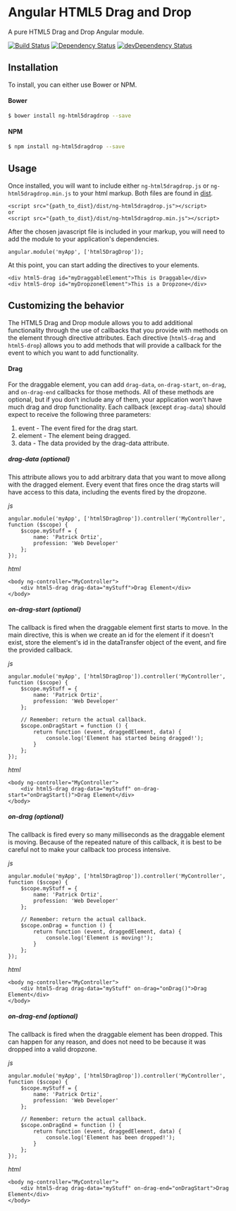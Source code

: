 Angular HTML5 Drag and Drop
===========================
A pure HTML5 Drag and Drop Angular module.

[![Build Status](https://travis-ci.org/gerlocian/ng-html5dragdrop.svg?branch=master)](https://travis-ci.org/gerlocian/ng-html5dragdrop)
[![Dependency Status](https://david-dm.org/gerlocian/ng-html5dragdrop.svg)](https://david-dm.org/gerlocian/ng-html5dragdrop)
[![devDependency Status](https://david-dm.org/gerlocian/ng-html5dragdrop/dev-status.svg)](https://david-dm.org/gerlocian/ng-html5dragdrop#info=devDependencies)

## Installation
To install, you can either use Bower or NPM.

#### Bower
```bash
$ bower install ng-html5dragdrop --save
```

#### NPM
```bash
$ npm install ng-html5dragdrop --save
```

## Usage
Once installed, you will want to include either `ng-html5dragdrop.js` or `ng-html5dragdrop.min.js` to your html markup. Both files are found in [dist](https://github.com/gerlocian/ng-html5dragdrop/tree/master/dist/).
```
<script src="{path_to_dist}/dist/ng-html5dragdrop.js"></script>
or
<script src="{path_to_dist}/dist/ng-html5dragdrop.min.js"></script>
```

After the chosen javascript file is included in your markup, you will need to add the module to your application's dependencies.
```
angular.module('myApp', ['html5DragDrop']);
```

At this point, you can start adding the directives to your elements.
```
<div html5-drag id="myDraggableElement">This is Draggable</div>
<div html5-drop id="myDropzoneElement">This is a Dropzone</div>
```

## Customizing the behavior
The HTML5 Drag and Drop module allows you to add additional functionality through the use of callbacks that you provide with methods on the element through directive attributes. Each directive (`html5-drag` and `html5-drop`) allows you to add methods that will provide a callback for the event to which you want to add functionality.

#### Drag
For the draggable element, you can add `drag-data`, `on-drag-start`, `on-drag`, and `on-drag-end` callbacks for those methods. All of these methods are optional, but if you don't include any of them, your application won't have much drag and drop functionality. Each callback (except `drag-data`) should expect to receive the following three parameters:

1. event - The event fired for the drag start.
1. element - The element being dragged.
1. data - The data provided by the drag-data attribute.

##### drag-data (optional)
This attribute allows you to add arbitrary data that you want to move allong with the dragged element. Every event that fires once the drag starts will have access to this data, including the events fired by the dropzone.

*js*
```
angular.module('myApp', ['html5DragDrop']).controller('MyController', function ($scope) {
    $scope.myStuff = {
        name: 'Patrick Ortiz',
        profession: 'Web Developer'
    };
});
```

*html*
```
<body ng-controller="MyController">
    <div html5-drag drag-data="myStuff">Drag Element</div>
</body>
```

##### on-drag-start (optional)
The callback is fired when the draggable element first starts to move. In the main directive, this is when we create an id for the element if it doesn't exist, store the element's id in the dataTransfer object of the event, and fire the provided callback.

*js*
```
angular.module('myApp', ['html5DragDrop']).controller('MyController', function ($scope) {
    $scope.myStuff = {
        name: 'Patrick Ortiz',
        profession: 'Web Developer'
    };
    
    // Remember: return the actual callback.
    $scope.onDragStart = function () {
        return function (event, draggedElement, data) {
            console.log('Element has started being dragged!');
        }
    };
});
```

*html*
```
<body ng-controller="MyController">
    <div html5-drag drag-data="myStuff" on-drag-start="onDragStart()">Drag Element</div>
</body>
```

##### on-drag (optional)
The callback is fired every so many milliseconds as the draggable element is moving. Because of the repeated nature of this callback, it is best to be careful not to make your callback too process intensive.

*js*
```
angular.module('myApp', ['html5DragDrop']).controller('MyController', function ($scope) {
    $scope.myStuff = {
        name: 'Patrick Ortiz',
        profession: 'Web Developer'
    };
    
    // Remember: return the actual callback.
    $scope.onDrag = function () {
        return function (event, draggedElement, data) {
            console.log('Element is moving!');
        }
    };
});
```

*html*
```
<body ng-controller="MyController">
    <div html5-drag drag-data="myStuff" on-drag="onDrag()">Drag Element</div>
</body>
```

##### on-drag-end (optional)
The callback is fired when the draggable element has been dropped. This can happen for any reason, and does not need to be because it was dropped into a valid dropzone.

*js*
```
angular.module('myApp', ['html5DragDrop']).controller('MyController', function ($scope) {
    $scope.myStuff = {
        name: 'Patrick Ortiz',
        profession: 'Web Developer'
    };
    
    // Remember: return the actual callback.
    $scope.onDragEnd = function () {
        return function (event, draggedElement, data) {
            console.log('Element has been dropped!');
        }
    };
});
```

*html*
```
<body ng-controller="MyController">
    <div html5-drag drag-data="myStuff" on-drag-end="onDragStart">Drag Element</div>
</body>
```
